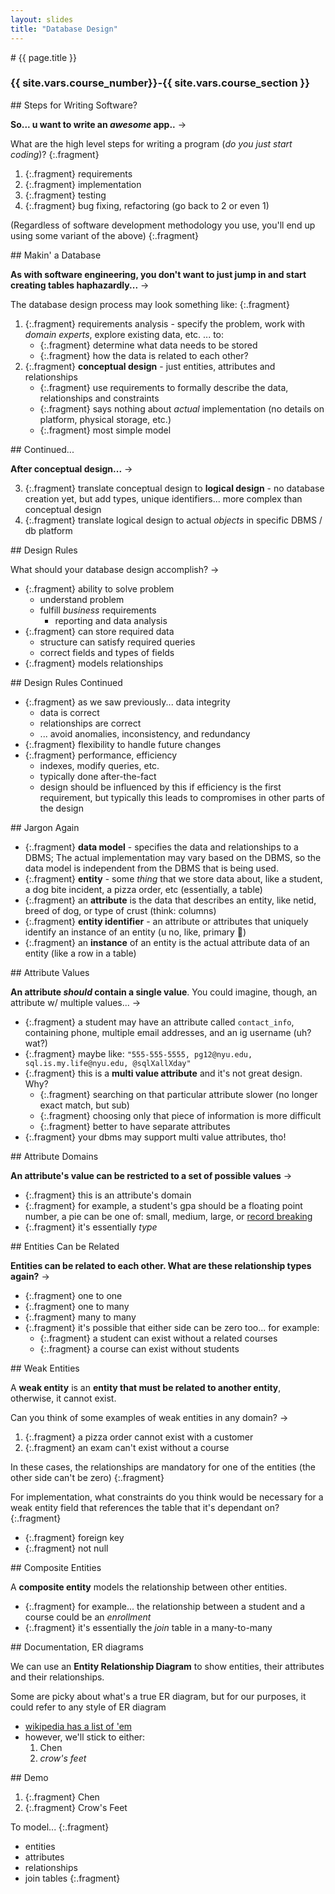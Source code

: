 ```yaml
---
layout: slides
title: "Database Design"
---
```


<script src="../../resources/js/table.js"></script>
<link rel="stylesheet" href="../../resources/css/data-table.css" type="text/css" media="screen" title="no title" charset="utf-8">

<section markdown="block" class="intro-slide">
# {{ page.title }}

### {{ site.vars.course_number}}-{{ site.vars.course_section }}

<p><small></small></p>
</section>

<section markdown="block">
## Steps for Writing Software?

__So... u want to write an _awesome_ app..__ &rarr;

What are the high level steps for writing a program (_do you just start coding_)?
{:.fragment}

1. {:.fragment} requirements
2. {:.fragment} implementation
3. {:.fragment} testing
4. {:.fragment} bug fixing, refactoring (go back to 2 or even 1)

(Regardless of software development methodology you use, you'll end up using some variant of the above)
{:.fragment}

</section>

<section markdown="block">
## Makin' a Database

__As with software engineering, you don't want to just jump in and start creating tables haphazardly...__ &rarr;

The database design process may look something like:
{:.fragment}

1. {:.fragment} requirements analysis - specify the problem, work with _domain experts_, explore existing data, etc. ... to: 
	* {:.fragment} determine what data needs to be stored 
	* {:.fragment} how the data is related to each other?
2. {:.fragment} __conceptual design__ - just entities, attributes and relationships
	* {:.fragment} use requirements to formally describe the data, relationships and constraints
	* {:.fragment} says nothing about _actual_ implementation (no details on platform, physical storage, etc.)	
	* {:.fragment} most simple model

</section>

<section markdown="block">
## Continued...

__After conceptual design...__ &rarr;

3. {:.fragment} translate conceptual design to __logical design__ - no database creation yet, but add types, unique identifiers... more complex than conceptual design
4. {:.fragment} translate logical design to actual _objects_ in specific DBMS / db platform

</section>
<section markdown="block">
## Design Rules

What should your database design accomplish? &rarr;

* {:.fragment} ability to solve problem
	* understand problem
	* fulfill _business_ requirements
		* reporting and data analysis
* {:.fragment} can store required data
	* structure can satisfy required queries
	* correct fields and types of fields
* {:.fragment}  models relationships

</section>

<section markdown="block">
## Design Rules Continued 

* {:.fragment}  as we saw previously... data integrity
	* data is correct
	* relationships are correct
	* ... avoid anomalies, inconsistency, and redundancy
*  {:.fragment} flexibility to handle future changes
*  {:.fragment} performance, efficiency
	* indexes, modify queries, etc.
	* typically done after-the-fact
	* design should be influenced by this if efficiency is the first requirement, but typically this leads to compromises in other parts of the design

</section>

<section markdown="block">
## Jargon Again

* {:.fragment} __data model__ - specifies the data and relationships to a DBMS; The actual implementation may vary based on the DBMS, so the data model is independent from the DBMS that is being used.
* {:.fragment} __entity__ - some _thing_ that we store data about, like a student, a dog bite incident, a pizza order, etc (essentially, a table)
* {:.fragment} an __attribute__ is the data that describes an entity, like netid, breed of dog, or type of crust (think: columns)
* {:.fragment} __entity identifier__ - an attribute or attributes that uniquely identify an instance of an entity (u no, like, primary 🔑)
* {:.fragment} an __instance__ of an entity is the actual attribute data of an entity (like a row in a table)
</section>


<section markdown="block">
## Attribute Values

__An attribute _should_ contain a single value__. You could imagine, though, an attribute w/ multiple values... &rarr;

* {:.fragment} a student may have an attribute called `contact_info`, containing phone, multiple email addresses, and an ig username (uh? wat?) 
* {:.fragment} maybe like: `"555-555-5555, pg12@nyu.edu, sql.is.my.life@nyu.edu, @sqlXallXday"`
* {:.fragment} this is a __multi value attribute__ <span class="fragment">and it's not great design. Why?</span>
	* {:.fragment} searching on that particular attribute slower (no longer exact match, but sub)
	* {:.fragment} choosing only that piece of information is more difficult
	* {:.fragment} better to have separate attributes
* {:.fragment} your dbms may support multi value attributes, tho!
</section>

<section markdown="block">
## Attribute Domains

__An attribute's value can be restricted to a set of possible values__ &rarr;

* {:.fragment} this is an attribute's domain
* {:.fragment} for example, a student's gpa should be a floating point number, a pie can be one of: small, medium, large, or [record breaking](https://imgur.com/gallery/YLFomNd)
* {:.fragment} it's essentially _type_

</section>

<section markdown="block">
## Entities Can be Related

__Entities can be related to each other. What are these relationship types again?__ &rarr;

* {:.fragment} one to one
* {:.fragment} one to many
* {:.fragment} many to many
* {:.fragment} it's possible that either side can be zero too... for example:
	* {:.fragment} a student can exist without a related courses
	* {:.fragment} a course can exist without students
</section>

<section markdown="block">
## Weak Entities

A __weak entity__ is an __entity that must be related to another entity__, otherwise, it cannot exist.

Can you think of some examples of weak entities in any domain? &rarr;

1. {:.fragment} a pizza order cannot exist with a customer
2. {:.fragment} an exam can't exist without a course 

In these cases, the relationships are mandatory for one of the entities (the other side can't be zero)
{:.fragment} 

For implementation, what constraints do you think would be necessary for a weak entity field that references the table that it's dependant on?
{:.fragment}

* {:.fragment} foreign key
* {:.fragment} not null

</section>

<section markdown="block">
## Composite Entities

A __composite entity__ models the relationship between other entities.

* {:.fragment} for example... the relationship between a student and a course could be an _enrollment_
* {:.fragment} it's essentially the _join_ table in a many-to-many

</section>

<section markdown="block">
## Documentation, ER diagrams 

We can use an __Entity Relationship Diagram__ to show entities, their attributes and their relationships.

Some are picky about what's a true ER diagram, but for our purposes, it could refer to any style of ER diagram

* [wikipedia has a list of 'em](https://en.wikipedia.org/wiki/Entity–relationship_model)
* however, we'll stick to either:
	1. Chen
	2. _crow's feet_

</section>



<section markdown="block">
## Demo


1. {:.fragment} Chen
2. {:.fragment} Crow's Feet

To model...
{:.fragment}

* entities
* attributes
* relationships
* join tables
{:.fragment}


</section>


